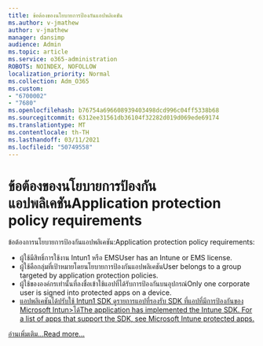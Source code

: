 ```yaml
---
title: ข้อต้องของนโยบายการป้องกันแอปพลิเคชัน
ms.author: v-jmathew
author: v-jmathew
manager: dansimp
audience: Admin
ms.topic: article
ms.service: o365-administration
ROBOTS: NOINDEX, NOFOLLOW
localization_priority: Normal
ms.collection: Adm_O365
ms.custom:
- "6700002"
- "7680"
ms.openlocfilehash: b76754a696608939403498dcd996c04ff5338b68
ms.sourcegitcommit: 6312ee31561db36104f32282d019d069ede69174
ms.translationtype: MT
ms.contentlocale: th-TH
ms.lasthandoff: 03/11/2021
ms.locfileid: "50749558"
---
```

# <a name="application-protection-policy-requirements"></a><span data-ttu-id="29d96-102">ข้อต้องของนโยบายการป้องกันแอปพลิเคชัน</span><span class="sxs-lookup"><span data-stu-id="29d96-102">Application protection policy requirements</span></span>

<span data-ttu-id="29d96-103">ข้อต้องการนโยบายการป้องกันแอปพลิเคชัน:</span><span class="sxs-lookup"><span data-stu-id="29d96-103">Application protection policy requirements:</span></span>

- <span data-ttu-id="29d96-104">ผู้ใช้มีสิทธิ์การใช้งาน Intun1 หรือ EMS</span><span class="sxs-lookup"><span data-stu-id="29d96-104">User has an Intune or EMS license.</span></span>
- <span data-ttu-id="29d96-105">ผู้ใช้คือกลุ่มที่เป้าหมายโดยนโยบายการป้องกันแอปพลิเคชัน</span><span class="sxs-lookup"><span data-stu-id="29d96-105">User belongs to a group targeted by application protection policies.</span></span>
- <span data-ttu-id="29d96-106">ผู้ใช้ขององค์กรเท่านั้นที่ลงชื่อเข้าใช้แอปที่ได้รับการป้องกันบนอุปกรณ์</span><span class="sxs-lookup"><span data-stu-id="29d96-106">Only one corporate user is signed into protected apps on a device.</span></span>
- [<span data-ttu-id="29d96-107">แอปพลิเคชันได้ปรับใช้ Intun1 SDK ดูรายการแอปที่รองรับ SDK ที่แอปที่มีการป้องกันของ Microsoft Intun>ได้</span><span class="sxs-lookup"><span data-stu-id="29d96-107">The application has implemented the Intune SDK. For a list of apps that support the SDK, see Microsoft Intune protected apps.</span></span>](https://docs.microsoft.com/mem/intune/apps/apps-supported-intune-apps)

[<span data-ttu-id="29d96-108">อ่านเพิ่มเติม...</span><span class="sxs-lookup"><span data-stu-id="29d96-108">Read more...</span></span>](https://docs.microsoft.com/mem/intune/apps/app-protection-policy)
